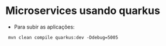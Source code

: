 # Microservices usando quarkus
- Para subir as aplicações:
``` 
 mvn clean compile quarkus:dev -Ddebug=5005
```
